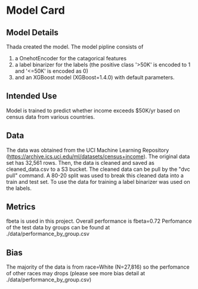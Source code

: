 # Model Card

## Model Details

Thada created the model. The model pipline consists of 

1. a OnehotEncoder for the catagorical features
2. a label binarizer for the labels (the positive class '>50K' is encoded to 1 and '<=50K' is encoded as 0)
3. and an XGBoost model (XGBoost=1.4.0) with default parameters.


## Intended Use

Model is trained to predict whether income exceeds $50K/yr based on census data from various countries. 

## Data
The data was obtained from the UCI Machine Learning Repository (https://archive.ics.uci.edu/ml/datasets/census+income). The original data set has 32,561 rows. Then, the data is cleaned and saved as cleaned_data.csv to a S3 bucket. The cleaned data can be pull by the "dvc pull" command. A 80-20 split was used to break this cleaned data into a train and test set. To use the data for training a label binarizer was used on the labels.

## Metrics

fbeta is used in this project. Overall performance is fbeta=0.72 Perfomance of the test data by groups can be found at ./data/performance_by_group.csv

## Bias
The majority of the data is from race=White (N=27,816) so the perfomance of other races may drops (please see more bias detail at ./data/performance_by_group.csv)
